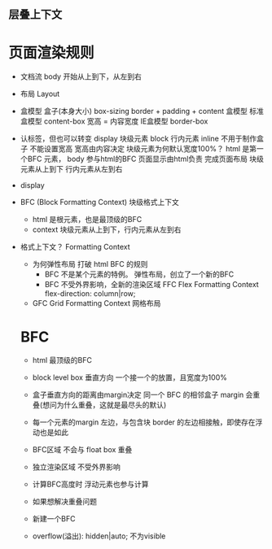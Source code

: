 ## 层叠上下文

#  页面渲染规则

- 文档流
  body 开始从上到下，从左到右

- 布局  Layout


- 盒模型 盒子(本身大小)
  box-sizing border + padding + content
  盒模型 标准盒模型 content-box   宽高 = 内容宽度
  IE盒模型 border-box

- 认标签，但也可以转变 display
  块级元素 block
  行内元素 inline  不用于制作盒子  不能设置宽高  宽高由内容决定
    块级元素为何默认宽度100%？
    html 是第一个BFC 元素， body 参与html的BFC
      页面显示由html负责  完成页面布局  块级元素从上到下  行内元素从左到右


- display

- BFC (Block Formatting Context) 块级格式上下文
   - html 是根元素，也是最顶级的BFC
   - context 块级元素从上到下，行内元素从左到右


- 格式上下文​？ Formatting Context
  - 为何弹性布局 打破 html BFC 的规则
    - BFC 不是某个元素的特例。 弹性布局，创立了一个新的BFC
    - BFC 不受外界影响，全新的渲染区域 FFC Flex Formatting Context
      flex-direction: column|row;
  - GFC Grid Formatting Context    网格布局

  # BFC

  - html 最顶级的BFC
  - block level box 垂直方向 一个接一个的放置，且宽度为100%
  - 盒子垂直方向的距离由margin决定 同一个 BFC 的相邻盒子 margin 会重叠(想问为什么重叠，这就是最尽头的默认)
  - 每一个元素的margin 左边，与包含块 border 的左边相接触，即使存在浮动也是如此
  - BFC区域 不会与 float box 重叠
  - 独立渲染区域 不受外界影响
  - 计算BFC高度时 浮动元素也参与计算




  - 如果想解决重叠问题
  - 新建一个BFC
   - overflow(溢出): hidden|auto;  不为visible  